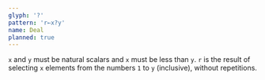 ```yaml
---
glyph: '?'
pattern: 'r←x?y'
name: Deal
planned: true
---
```


`x` and `y` must be natural scalars and `x` must be less than `y`. `r` is the result of selecting `x` elements from the numbers `1` to `y` (inclusive), without repetitions.